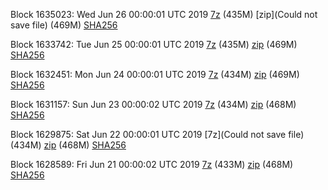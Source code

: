 Block 1635023: Wed Jun 26 00:00:01 UTC 2019 [7z](https://transfer.sh/13Z4Tf/bootstrap.dat.20190626.7z) (435M) [zip](Could not save file) (469M) [SHA256](https://transfer.sh/e4A3W/sha256.txt)

Block 1633742: Tue Jun 25 00:00:01 UTC 2019 [7z](https://transfer.sh/iySyK/bootstrap.dat.20190625.7z) (435M) [zip](https://transfer.sh/ygUac/bootstrap.dat.20190625.zip) (469M) [SHA256](https://transfer.sh/J0SdF/sha256.txt)

Block 1632451: Mon Jun 24 00:00:01 UTC 2019 [7z](https://transfer.sh/kwBb4/bootstrap.dat.20190624.7z) (434M) [zip](https://transfer.sh/5qKvY/bootstrap.dat.20190624.zip) (469M) [SHA256](https://transfer.sh/gEIr2/sha256.txt)

Block 1631157: Sun Jun 23 00:00:02 UTC 2019 [7z](https://transfer.sh/ZsO5g/bootstrap.dat.20190623.7z) (434M) [zip](https://transfer.sh/CUHau/bootstrap.dat.20190623.zip) (468M) [SHA256](https://transfer.sh/pYhlR/sha256.txt)

Block 1629875: Sat Jun 22 00:00:01 UTC 2019 [7z](Could not save file) (434M) [zip]() (468M) [SHA256]()

Block 1628589: Fri Jun 21 00:00:02 UTC 2019 [7z](https://transfer.sh/HOuzh/bootstrap.dat.20190621.7z) (433M) [zip](https://transfer.sh/2fFii/bootstrap.dat.20190621.zip) (468M) [SHA256](https://transfer.sh/P2sXl/sha256.txt)
